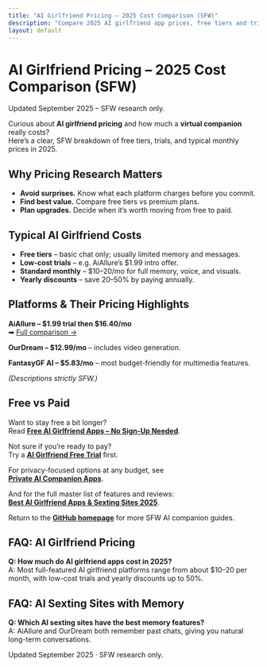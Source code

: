 ```yaml
---
title: "AI Girlfriend Pricing – 2025 Cost Comparison (SFW)"
description: "Compare 2025 AI girlfriend app prices, free tiers and trials."
layout: default
---
```


# AI Girlfriend Pricing – 2025 Cost Comparison (SFW)

Updated September 2025 – SFW research only.

Curious about **AI girlfriend pricing** and how much a **virtual companion** really costs?  
Here’s a clear, SFW breakdown of free tiers, trials, and typical monthly prices in 2025.

## Why Pricing Research Matters
* **Avoid surprises.** Know what each platform charges before you commit.  
* **Find best value.** Compare free tiers vs premium plans.  
* **Plan upgrades.** Decide when it’s worth moving from free to paid.

## Typical AI Girlfriend Costs
* **Free tiers** – basic chat only; usually limited memory and messages.  
* **Low-cost trials** – e.g. AiAllure’s $1.99 intro offer.  
* **Standard monthly** – $10–20/mo for full memory, voice, and visuals.  
* **Yearly discounts** – save 20–50% by paying annually.

## Platforms & Their Pricing Highlights
**AiAllure – $1.99 trial then $16.40/mo**  
➡ [Full comparison →](https://www.aisextinghub.com/blog/best-ai-girlfriend-apps-2025)

**OurDream – $12.99/mo** – includes video generation.

**FantasyGF AI – $5.83/mo** – most budget-friendly for multimedia features.

*(Descriptions strictly SFW.)*

## Free vs Paid
Want to stay free a bit longer?  
Read **[Free AI Girlfriend Apps – No Sign-Up Needed](https://ai-companion-guides.github.io/free-ai-girlfriend-no-signup/)**.

Not sure if you’re ready to pay?  
Try a **[AI Girlfriend Free Trial](https://ai-companion-guides.github.io/ai-girlfriend-free-trial/)** first.

For privacy-focused options at any budget, see  
**[Private AI Companion Apps](https://ai-companion-guides.github.io/private-ai-companion-apps/)**.

And for the full master list of features and reviews:  
**[Best AI Girlfriend Apps & Sexting Sites 2025](https://www.aisextinghub.com/blog/best-ai-girlfriend-apps-2025)**.

Return to the **[GitHub homepage](https://ai-companion-guides.github.io/)** for more SFW AI companion guides.

## FAQ: AI Girlfriend Pricing

**Q: How much do AI girlfriend apps cost in 2025?**  
A: Most full-featured AI girlfriend platforms range from about $10–20 per month, with low-cost trials and yearly discounts up to 50%.

## FAQ: AI Sexting Sites with Memory

**Q: Which AI sexting sites have the best memory features?**  
A: AiAllure and OurDream both remember past chats, giving you natural long-term conversations.



Updated September 2025 · SFW research only.
